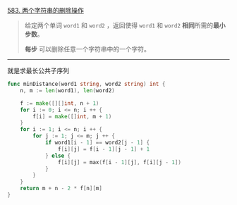 [583. 两个字符串的删除操作](https://leetcode.cn/problems/delete-operation-for-two-strings/)

> 给定两个单词 `word1` 和 `word2` ，返回使得 `word1` 和 `word2` **相同**所需的**最小步数**。
>
> **每步** 可以删除任意一个字符串中的一个字符。

---

就是求最长公共子序列

```go
func minDistance(word1 string, word2 string) int {
    n, m := len(word1), len(word2)

    f := make([][]int, n + 1)
    for i := 0; i <= n; i ++ {
        f[i] = make([]int, m + 1)
    }
    for i := 1; i <= n; i ++ {
        for j := 1; j <= m; j ++ {
            if word1[i - 1] == word2[j - 1] {
                f[i][j] = f[i - 1][j - 1] + 1
            } else {
                f[i][j] = max(f[i - 1][j], f[i][j - 1])
            }
        }
    }
    return m + n - 2 * f[n][m]
}
```

